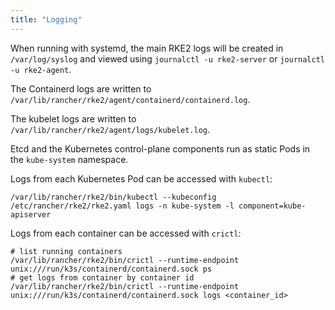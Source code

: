```yaml
---
title: "Logging"
---
```


When running with systemd, the main RKE2 logs will be created in `/var/log/syslog` and viewed using `journalctl -u rke2-server` or `journalctl -u rke2-agent`.

The Containerd logs are written to `/var/lib/rancher/rke2/agent/containerd/containerd.log`.

The kubelet logs are written to `/var/lib/rancher/rke2/agent/logs/kubelet.log`.

Etcd and the Kubernetes control-plane components run as static Pods in the `kube-system` namespace.

Logs from each Kubernetes Pod can be accessed with `kubectl`:

```
/var/lib/rancher/rke2/bin/kubectl --kubeconfig /etc/rancher/rke2/rke2.yaml logs -n kube-system -l component=kube-apiserver
```

Logs from each container can be accessed with `crictl`:

```
# list running containers
/var/lib/rancher/rke2/bin/crictl --runtime-endpoint unix:///run/k3s/containerd/containerd.sock ps
# get logs from container by container id
/var/lib/rancher/rke2/bin/crictl --runtime-endpoint unix:///run/k3s/containerd/containerd.sock logs <container_id>
```